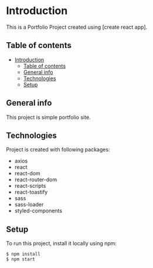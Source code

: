 # Introduction

This is a Portfolio Project created using [create react app].

## Table of contents
- [Introduction](#introduction)
  - [Table of contents](#table-of-contents)
  - [General info](#general-info)
  - [Technologies](#technologies)
  - [Setup](#setup)

## General info
This project is simple portfolio site.
	
## Technologies

Project is created with following packages:
*  axios
*  react
*  react-dom
*  react-router-dom
*  react-scripts
*  react-toastify
*  sass
*  sass-loader
*  styled-components

	
## Setup
To run this project, install it locally using npm:

```
$ npm install
$ npm start
```